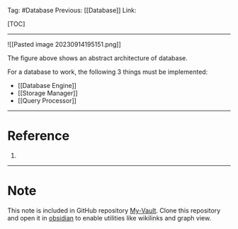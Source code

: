 Tag: #Database 
Previous: [[Database]]
Link: 

[TOC]

---

![[Pasted image 20230914195151.png]]

The figure above shows an abstract architecture of database.

For a database to work, the following 3 things must be implemented:

- [[Database Engine]]
- [[Storage Manager]]
- [[Query Processor]]

---

# Reference

1. 

---

# Note

This note is included in GitHub repository [My-Vault](https://github.com/LittleD3092/My-Vault.git). Clone this repository and open it in [obsidian](https://obsidian.md/) to enable utilities like wikilinks and graph view.
